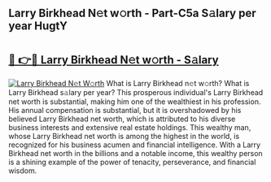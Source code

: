 ## Larry Birkhead N𝚎t w𝚘rth - Part-C5a S𝚊lary per year HugtY

# <h2><a href="http://gc47m4.nevu.top/?p=Larry+Birkhead">🔗 👉🔴 Larry Birkhead N𝚎t w𝚘rth - S𝚊lary</a></h2>

[![Larry Birkhead N𝚎t W𝚘rth](https://i.imgur.com/Oavwk0R.jpeg)](http://gc47m4.nevu.top/?p=Larry+Birkhead)
What is Larry Birkhead n𝚎t w𝚘rth? What is Larry Birkhead s𝚊lary per year?
This prosperous individual's Larry Birkhead net worth is substantial, making him one of the wealthiest in his profession. His annual compensation is substantial, but it is overshadowed by his believed Larry Birkhead net worth, which is attributed to his diverse business interests and extensive real estate holdings. This wealthy man, whose Larry Birkhead net worth is among the highest in the world, is recognized for his business acumen and financial intelligence. With a Larry Birkhead net worth in the billions and a notable income, this wealthy person is a shining example of the power of tenacity, perseverance, and financial wisdom.
